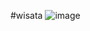 #wisata
![image](https://user-images.githubusercontent.com/117449980/212269167-2e9e23c6-86d3-425b-998e-0c69b856dbbc.png)
